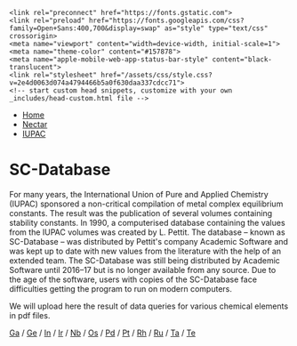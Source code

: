 <!DOCTYPE html>
<html lang="en">
  <head>
    <meta charset="UTF-8" />
    <meta name="viewport" content="width=device-width, initial-scale=1.0" />
    <!-- Begin Jekyll SEO tag v2.8.0 -->
<title>Equilibrium data</title>
<meta name="generator" content="Jekyll v3.9.2" />
<meta property="og:title" content="SC-Database" />
<meta property="og:locale" content="en_US" />
<link rel="canonical" href="https://equilibriumdata.github.io/sc-database2.html" />
<meta property="og:url" content="https://equilibriumdata.github.io/sc-database2.html" />
<meta property="og:site_name" content="SC-Database" />
<meta property="og:type" content="website" />
<meta name="twitter:card" content="summary" />
<meta property="twitter:title" content="SC-Database" />
<script type="application/ld+json">
{"@context":"https://schema.org","@type":"WebPage","headline":"Equilibrium data","url":"https://equilibriumdata.github.io/sc-database.html"}</script>
<!-- End Jekyll SEO tag -->

    <link rel="preconnect" href="https://fonts.gstatic.com">
    <link rel="preload" href="https://fonts.googleapis.com/css?family=Open+Sans:400,700&display=swap" as="style" type="text/css" crossorigin>
    <meta name="viewport" content="width=device-width, initial-scale=1">
    <meta name="theme-color" content="#157878">
    <meta name="apple-mobile-web-app-status-bar-style" content="black-translucent">
    <link rel="stylesheet" href="/assets/css/style.css?v=2e4d0063d074a4794466b5a0f630daa337cdcc71">
    <!-- start custom head snippets, customize with your own _includes/head-custom.html file -->
  </head>
  <body>
  <ul>
  <li><a href="/">Home</a></li>
  <li><a href="/cost-nectar.html">Nectar</a></li>
  <li><a class="active" href="/sc-database.html">IUPAC</a></li>
</ul>

<h1>SC-Database</h1>

<p>For many years, the International Union of Pure and Applied Chemistry (IUPAC) sponsored a non-critical compilation of metal complex equilibrium constants. The result was the publication of several volumes containing stability constants. In 1990, a computerised database containing the values from the IUPAC volumes was created by L. Pettit. The database – known as SC-Database – was distributed by Pettit's company Academic Software and was kept up to date with new values from the literature with the help of an extended team. The SC-Database was still being distributed by Academic Software until 2016–17 but is no longer available from any source. Due to the age of the software, users with copies of the SC-Database face difficulties getting the program to run on modern computers.</p>

<p>We will upload here the result of data queries for various chemical elements in pdf files.</p>

<p><a href="docs/IUPAC/gallium.pdf" target="_blank" rel="noopener">Ga</a>   /   <a href="docs/IUPAC/germanium.pdf" target="_blank" rel="noopener">Ge</a>   /   <a href="docs/IUPAC/indium.pdf" target="_blank" rel="noopener">In</a>   /   <a href="docs/IUPAC/iridium.pdf" target="_blank" rel="noopener">Ir</a>   /   <a href="docs/IUPAC/niobium.pdf" target="_blank" rel="noopener">Nb</a>   /   <a href="docs/IUPAC/osmium.pdf" target="_blank" rel="noopener">Os</a>   /   <a href="docs/IUPAC/palladium.pdf" target="_blank" rel="noopener">Pd</a>   /   <a href="docs/IUPAC/platinum.pdf" target="_blank" rel="noopener">Pt</a>   /   <a href="docs/IUPAC/rhodium.pdf" target="_blank" rel="noopener">Rh</a>   /   <a href="docs/IUPAC/rutheniumbo.pdf" target="_blank" rel="noopener">Ru</a>   /   <a href="docs/IUPAC/tantalum.pdf" target="_blank" rel="noopener">Ta</a>   /   <a href="docs/IUPAC/tellurium.pdf" target="_blank" rel="noopener">Te</a></p>
</head>
</html> 
